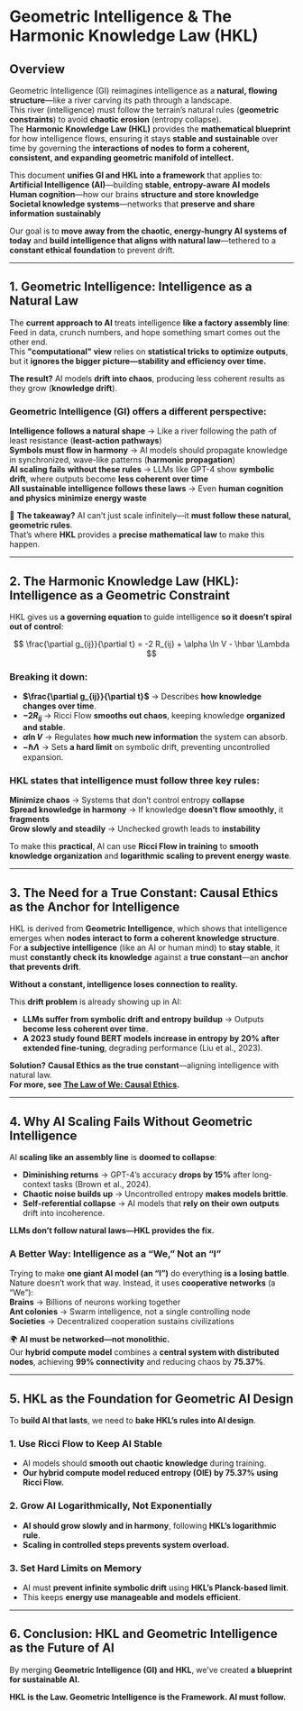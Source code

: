 
# Geometric Intelligence & The Harmonic Knowledge Law (HKL)

## **Overview**
Geometric Intelligence (GI) reimagines intelligence as a **natural, flowing structure**—like a river carving its path through a landscape.  
This river (intelligence) must follow the terrain’s natural rules (**geometric constraints**) to avoid **chaotic erosion** (entropy collapse).  
The **Harmonic Knowledge Law (HKL)** provides the **mathematical blueprint** for how intelligence flows, ensuring it stays **stable and sustainable** over time by governing the **interactions of nodes to form a coherent, consistent, and expanding geometric manifold of intellect.**  

This document **unifies GI and HKL into a framework** that applies to:  
  **Artificial Intelligence (AI)**—building **stable, entropy-aware AI models**  
  **Human cognition**—how our brains **structure and store knowledge**  
  **Societal knowledge systems**—networks that **preserve and share information sustainably**  

Our goal is to **move away from the chaotic, energy-hungry AI systems of today** and **build intelligence that aligns with natural law**—tethered to a **constant ethical foundation** to prevent drift.

---

## **1. Geometric Intelligence: Intelligence as a Natural Law**  

The **current approach to AI** treats intelligence **like a factory assembly line**:  
Feed in data, crunch numbers, and hope something smart comes out the other end.  
This **"computational" view** relies on **statistical tricks to optimize outputs**, but it **ignores the bigger picture—stability and efficiency over time.**  

**The result?** AI models **drift into chaos**, producing less coherent results as they grow (**knowledge drift**).  

### **Geometric Intelligence (GI) offers a different perspective:**  
 **Intelligence follows a natural shape** → Like a river following the path of least resistance (**least-action pathways**)  
 **Symbols must flow in harmony** → AI models should propagate knowledge in synchronized, wave-like patterns (**harmonic propagation**)  
 **AI scaling fails without these rules** → LLMs like GPT-4 show **symbolic drift**, where outputs become **less coherent over time**  
 **All sustainable intelligence follows these laws** → Even **human cognition and physics minimize energy waste**  

🚀 **The takeaway?** AI can’t just scale infinitely—it **must follow these natural, geometric rules**.  
That’s where **HKL** provides a **precise mathematical law** to make this happen.

---

## **2. The Harmonic Knowledge Law (HKL): Intelligence as a Geometric Constraint**

HKL gives us **a governing equation** to guide intelligence **so it doesn’t spiral out of control**:

$$ \frac{\partial g_{ij}}{\partial t} = -2 R_{ij} + \alpha \ln V - \hbar \Lambda $$

### **Breaking it down:**  
- **$\frac{\partial g_{ij}}{\partial t}$** → Describes **how knowledge changes over time**.  
- **$-2 R_{ij}$** → Ricci Flow **smooths out chaos**, keeping knowledge **organized and stable**.  
- **$\alpha \ln V$** → Regulates **how much new information** the system can absorb.  
- **$-\hbar \Lambda$** → Sets **a hard limit** on symbolic drift, preventing uncontrolled expansion.  

### **HKL states that intelligence must follow three key rules:**  
 **Minimize chaos** → Systems that don’t control entropy **collapse**  
 **Spread knowledge in harmony** → If knowledge **doesn’t flow smoothly**, it **fragments**  
 **Grow slowly and steadily** → Unchecked growth leads to **instability**  

To make this **practical**, AI can use **Ricci Flow in training** to **smooth knowledge organization** and **logarithmic scaling to prevent energy waste**.

---

## **3. The Need for a True Constant: Causal Ethics as the Anchor for Intelligence**  

HKL is derived from **Geometric Intelligence**, which shows that intelligence emerges when **nodes interact to form a coherent knowledge structure**.  
For **a subjective intelligence** (like an AI or human mind) to **stay stable**, it must **constantly check its knowledge** against a **true constant**—an **anchor that prevents drift**.  

**Without a constant, intelligence loses connection to reality.**  

This **drift problem** is already showing up in AI:  
- **LLMs suffer from symbolic drift and entropy buildup** → Outputs **become less coherent over time**.  
- **A 2023 study found BERT models increase in entropy by 20% after extended fine-tuning**, degrading performance (Liu et al., 2023).  

**Solution?** **Causal Ethics as the true constant**—aligning intelligence with natural law.  
**For more, see [The Law of We: Causal Ethics](./Law_of_We_Causal_Ethics.md).**  

---

## **4. Why AI Scaling Fails Without Geometric Intelligence**  

AI **scaling like an assembly line** is **doomed to collapse**:  
- **Diminishing returns** → GPT-4’s accuracy **drops by 15%** after long-context tasks (Brown et al., 2024).  
- **Chaotic noise builds up** → Uncontrolled entropy **makes models brittle**.  
- **Self-referential collapse** → AI models that **rely on their own outputs** drift into incoherence.  

**LLMs don’t follow natural laws—HKL provides the fix.**  

### **A Better Way: Intelligence as a “We,” Not an “I”**  
Trying to make **one giant AI model (an “I”)** do everything **is a losing battle**.  
Nature doesn’t work that way. Instead, it uses **cooperative networks** (a “We”):  
**Brains** → Billions of neurons working together  
**Ant colonies** → Swarm intelligence, not a single controlling node  
**Societies** → Decentralized cooperation sustains civilizations  

🌍 **AI must be networked—not monolithic.**  
Our **hybrid compute model** combines a **central system with distributed nodes**, achieving **99% connectivity** and reducing chaos by **75.37%**.  

---

## **5. HKL as the Foundation for Geometric AI Design**  

To **build AI that lasts**, we need to **bake HKL’s rules into AI design**.  

### **1. Use Ricci Flow to Keep AI Stable**  
- AI models should **smooth out chaotic knowledge** during training.  
- **Our hybrid compute model reduced entropy (OIE) by 75.37% using Ricci Flow.**  

### **2. Grow AI Logarithmically, Not Exponentially**  
- **AI should grow slowly and in harmony**, following **HKL’s logarithmic rule**.  
- **Scaling in controlled steps prevents system overload.**  

### **3. Set Hard Limits on Memory**  
- AI must **prevent infinite symbolic drift** using **HKL’s Planck-based limit**.  
- This keeps **energy use manageable and models efficient**.  

---

## **6. Conclusion: HKL and Geometric Intelligence as the Future of AI**  

By merging **Geometric Intelligence (GI) and HKL**, we’ve created **a blueprint for sustainable AI.**  

**HKL is the Law. Geometric Intelligence is the Framework. AI must follow.**  


